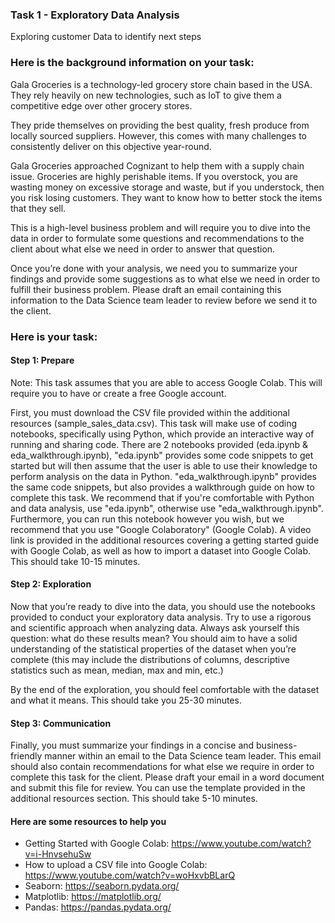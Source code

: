 <h3>Task 1 - Exploratory Data Analysis</h3>
Exploring customer Data to identify next steps

<h3>Here is the background information on your task:</h3>

Gala Groceries is a technology-led grocery store chain based in the USA. They rely heavily on new technologies, such as IoT to give them a competitive edge over other grocery stores. 

They pride themselves on providing the best quality, fresh produce from locally sourced suppliers. However, this comes with many challenges to consistently deliver on this objective year-round.

Gala Groceries approached Cognizant to help them with a supply chain issue. Groceries are highly perishable items. If you overstock, you are wasting money on excessive storage and waste, but if you understock, then you risk losing customers. They want to know how to better stock the items that they sell.

This is a high-level business problem and will require you to dive into the data in order to formulate some questions and recommendations to the client about what else we need in order to answer that question.

Once you’re done with your analysis, we need you to summarize your findings and provide some suggestions as to what else we need in order to fulfill their business problem. Please draft an email containing this information to the Data Science team leader to review before we send it to the client.

<h3>Here is your task:</h3>

<h4>Step 1: Prepare</h4>
Note: This task assumes that you are able to access Google Colab. This will require you to have or create a free Google account. 

First, you must download the CSV file provided within the additional resources (sample_sales_data.csv). This task will make use of coding notebooks, specifically using Python, which provide an interactive way of running and sharing code. There are 2 notebooks provided (eda.ipynb & eda_walkthrough.ipynb), "eda.ipynb" provides some code snippets to get started but will then assume that the user is able to use their knowledge to perform analysis on the data in Python. "eda_walkthrough.ipynb" provides the same code snippets, but also provides a walkthrough guide on how to complete this task. We recommend that if you're comfortable with Python and data analysis, use "eda.ipynb", otherwise use "eda_walkthrough.ipynb". Furthermore, you can run this notebook however you wish, but we recommend that you use "Google Colaboratory" (Google Colab). A video link is provided in the additional resources covering a getting started guide with Google Colab, as well as how to import a dataset into Google Colab. This should take 10-15 minutes.

<h4>Step 2: Exploration</h4>

Now that you’re ready to dive into the data, you should use the notebooks provided to conduct your exploratory data analysis. Try to use a rigorous and scientific approach when analyzing data. Always ask yourself this question: what do these results mean? You should aim to have a solid understanding of the statistical properties of the dataset when you’re complete (this may include the distributions of columns, descriptive statistics such as mean, median, max and min, etc.)

By the end of the exploration, you should feel comfortable with the dataset and what it means. This should take you 25-30 minutes.

<h4>Step 3: Communication</h4>

Finally, you must summarize your findings in a concise and business-friendly manner within an email to the Data Science team leader. This email should also contain recommendations for what else we require in order to complete this task for the client. Please draft your email in a word document and submit this file for review. You can use the template provided in the additional resources section. This should take 5-10 minutes.

<h4>Here are some resources to help you</h4>

 - Getting Started with Google Colab: https://www.youtube.com/watch?v=i-HnvsehuSw
 - How to upload a CSV file into Google Colab: https://www.youtube.com/watch?v=woHxvbBLarQ
 - Seaborn: https://seaborn.pydata.org/
 - Matplotlib: https://matplotlib.org/
 - Pandas: https://pandas.pydata.org/


